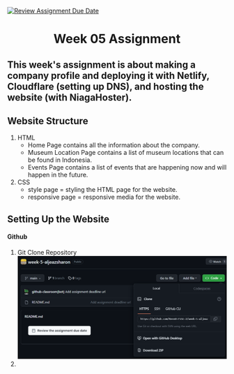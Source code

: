 [![Review Assignment Due Date](https://classroom.github.com/assets/deadline-readme-button-24ddc0f5d75046c5622901739e7c5dd533143b0c8e959d652212380cedb1ea36.svg)](https://classroom.github.com/a/f6dTnkNL)
<h1 align="center"> Week 05 Assignment </h1>

## This week's assignment is about making a company profile and deploying it with Netlify, Cloudflare (setting up DNS), and hosting the website (with NiagaHoster).

## Website Structure
1. HTML
    - Home Page contains all the information about the company.
    - Museum Location Page contains a list of museum locations that can be found in Indonesia.
    - Events Page contains a list of events that are happening now and will happen in the future.
2. CSS
    - style page = styling the HTML page for the website.
    - responsive page = responsive media for the website.

## Setting Up the Website
#### Github
1. Git Clone Repository
   ![alt text](https://github.com/RevoU-FSSE-2/week-5-aljeazsharon/blob/end/documentation/1.clone.png?raw=true)
3. 

